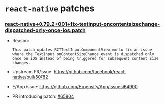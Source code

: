 # `react-native` patches

### [react-native+0.79.2+001+fix-textinput-oncontentsizechange-dispatched-only-once-ios.patch](react-native+0.79.2+001+fix-textinput-oncontentsizechange-dispatched-only-once-ios.patch)

- Reason:
  
    ```
    This patch updates RCTTextInputComponentView.mm to fix an issue where the TextInput onContentSizeChange event is dispatched only once on iOS instead of being triggered for subsequent content size changes.
    ```
  
- Upstream PR/issue: https://github.com/facebook/react-native/pull/50782
- E/App issue: https://github.com/Expensify/App/issues/64900
- PR introducing patch: [#65804](https://github.com/Expensify/App/pull/65804)